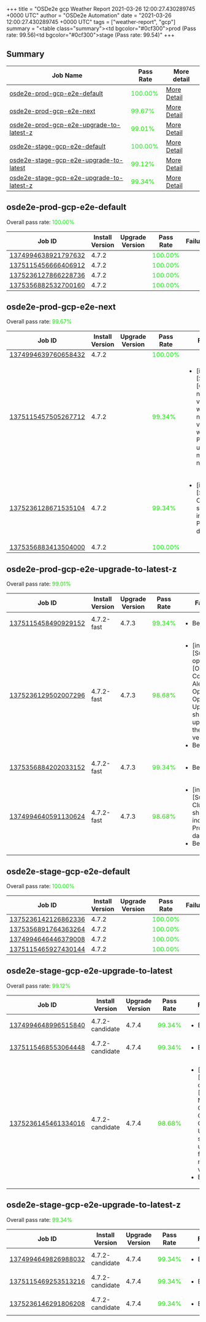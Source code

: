 +++
title = "OSDe2e gcp Weather Report 2021-03-26 12:00:27.430289745 +0000 UTC"
author = "OSDe2e Automation"
date = "2021-03-26 12:00:27.430289745 +0000 UTC"
tags = ["weather-report", "gcp"]
summary = "<table class=\"summary\"><tr><td bgcolor=\"#0cf300\"></td><td>prod (Pass rate: 99.56)</td></tr><tr><td bgcolor=\"#0cf300\"></td><td>stage (Pass rate: 99.54)</td></tr></table>"
+++
## Summary

| Job Name | Pass Rate | More detail |
|----------|-----------|-------------|
|[osde2e-prod-gcp-e2e-default](https://prow.svc.ci.openshift.org/?job=osde2e-prod-gcp-e2e-default)| <span style="color:#01fe00;">100.00%</span>|[More Detail](#osde2e-prod-gcp-e2e-default)|
|[osde2e-prod-gcp-e2e-next](https://prow.svc.ci.openshift.org/?job=osde2e-prod-gcp-e2e-next)| <span style="color:#09f600;">99.67%</span>|[More Detail](#osde2e-prod-gcp-e2e-next)|
|[osde2e-prod-gcp-e2e-upgrade-to-latest-z](https://prow.svc.ci.openshift.org/?job=osde2e-prod-gcp-e2e-upgrade-to-latest-z)| <span style="color:#1ae500;">99.01%</span>|[More Detail](#osde2e-prod-gcp-e2e-upgrade-to-latest-z)|
|[osde2e-stage-gcp-e2e-default](https://prow.svc.ci.openshift.org/?job=osde2e-stage-gcp-e2e-default)| <span style="color:#01fe00;">100.00%</span>|[More Detail](#osde2e-stage-gcp-e2e-default)|
|[osde2e-stage-gcp-e2e-upgrade-to-latest](https://prow.svc.ci.openshift.org/?job=osde2e-stage-gcp-e2e-upgrade-to-latest)| <span style="color:#17e800;">99.12%</span>|[More Detail](#osde2e-stage-gcp-e2e-upgrade-to-latest)|
|[osde2e-stage-gcp-e2e-upgrade-to-latest-z](https://prow.svc.ci.openshift.org/?job=osde2e-stage-gcp-e2e-upgrade-to-latest-z)| <span style="color:#11ee00;">99.34%</span>|[More Detail](#osde2e-stage-gcp-e2e-upgrade-to-latest-z)|



## osde2e-prod-gcp-e2e-default

Overall pass rate: <span style="color:#01fe00;">100.00%</span>

| Job ID | Install Version | Upgrade Version | Pass Rate | Failures |
|--------|-----------------|-----------------|-----------|----------|
[1374994638921797632](https://prow.ci.openshift.org/view/gs/origin-ci-test/logs/osde2e-prod-gcp-e2e-default/1374994638921797632) | 4.7.2 |  | <span style="color:#01fe00;">100.00%</span>|
[1375115456666406912](https://prow.ci.openshift.org/view/gs/origin-ci-test/logs/osde2e-prod-gcp-e2e-default/1375115456666406912) | 4.7.2 |  | <span style="color:#01fe00;">100.00%</span>|
[1375236127866228736](https://prow.ci.openshift.org/view/gs/origin-ci-test/logs/osde2e-prod-gcp-e2e-default/1375236127866228736) | 4.7.2 |  | <span style="color:#01fe00;">100.00%</span>|
[1375356882532700160](https://prow.ci.openshift.org/view/gs/origin-ci-test/logs/osde2e-prod-gcp-e2e-default/1375356882532700160) | 4.7.2 |  | <span style="color:#01fe00;">100.00%</span>|



## osde2e-prod-gcp-e2e-next

Overall pass rate: <span style="color:#09f600;">99.67%</span>

| Job ID | Install Version | Upgrade Version | Pass Rate | Failures |
|--------|-----------------|-----------------|-----------|----------|
[1374994639760658432](https://prow.ci.openshift.org/view/gs/origin-ci-test/logs/osde2e-prod-gcp-e2e-next/1374994639760658432) | 4.7.2 |  | <span style="color:#01fe00;">100.00%</span>|
[1375115457505267712](https://prow.ci.openshift.org/view/gs/origin-ci-test/logs/osde2e-prod-gcp-e2e-next/1375115457505267712) | 4.7.2 |  | <span style="color:#11ee00;">99.34%</span>|<ul><li>[install] [Suite: e2e] [OSD] namespace validating webhook namespace validating webhook Privileged users can manage all namespaces</li></ul>
[1375236128671535104](https://prow.ci.openshift.org/view/gs/origin-ci-test/logs/osde2e-prod-gcp-e2e-next/1375236128671535104) | 4.7.2 |  | <span style="color:#11ee00;">99.34%</span>|<ul><li>[install] [Suite: e2e] Cluster state should include Prometheus data</li></ul>
[1375356883413504000](https://prow.ci.openshift.org/view/gs/origin-ci-test/logs/osde2e-prod-gcp-e2e-next/1375356883413504000) | 4.7.2 |  | <span style="color:#01fe00;">100.00%</span>|



## osde2e-prod-gcp-e2e-upgrade-to-latest-z

Overall pass rate: <span style="color:#1ae500;">99.01%</span>

| Job ID | Install Version | Upgrade Version | Pass Rate | Failures |
|--------|-----------------|-----------------|-----------|----------|
[1375115458490929152](https://prow.ci.openshift.org/view/gs/origin-ci-test/logs/osde2e-prod-gcp-e2e-upgrade-to-latest-z/1375115458490929152) | 4.7.2-fast | 4.7.3 | <span style="color:#11ee00;">99.34%</span>|<ul><li>BeforeSuite</li></ul>
[1375236129502007296](https://prow.ci.openshift.org/view/gs/origin-ci-test/logs/osde2e-prod-gcp-e2e-upgrade-to-latest-z/1375236129502007296) | 4.7.2-fast | 4.7.3 | <span style="color:#22dd00;">98.68%</span>|<ul><li>[install] [Suite: operators] [OSD] Configure AlertManager Operator Operator Upgrade should upgrade from the replaced version</li><li>BeforeSuite</li></ul>
[1375356884202033152](https://prow.ci.openshift.org/view/gs/origin-ci-test/logs/osde2e-prod-gcp-e2e-upgrade-to-latest-z/1375356884202033152) | 4.7.2-fast | 4.7.3 | <span style="color:#11ee00;">99.34%</span>|<ul><li>BeforeSuite</li></ul>
[1374994640591130624](https://prow.ci.openshift.org/view/gs/origin-ci-test/logs/osde2e-prod-gcp-e2e-upgrade-to-latest-z/1374994640591130624) | 4.7.2-fast | 4.7.3 | <span style="color:#22dd00;">98.68%</span>|<ul><li>[install] [Suite: e2e] Cluster state should include Prometheus data</li><li>BeforeSuite</li></ul>



## osde2e-stage-gcp-e2e-default

Overall pass rate: <span style="color:#01fe00;">100.00%</span>

| Job ID | Install Version | Upgrade Version | Pass Rate | Failures |
|--------|-----------------|-----------------|-----------|----------|
[1375236142126862336](https://prow.ci.openshift.org/view/gs/origin-ci-test/logs/osde2e-stage-gcp-e2e-default/1375236142126862336) | 4.7.2 |  | <span style="color:#01fe00;">100.00%</span>|
[1375356891764363264](https://prow.ci.openshift.org/view/gs/origin-ci-test/logs/osde2e-stage-gcp-e2e-default/1375356891764363264) | 4.7.2 |  | <span style="color:#01fe00;">100.00%</span>|
[1374994646446379008](https://prow.ci.openshift.org/view/gs/origin-ci-test/logs/osde2e-stage-gcp-e2e-default/1374994646446379008) | 4.7.2 |  | <span style="color:#01fe00;">100.00%</span>|
[1375115465927430144](https://prow.ci.openshift.org/view/gs/origin-ci-test/logs/osde2e-stage-gcp-e2e-default/1375115465927430144) | 4.7.2 |  | <span style="color:#01fe00;">100.00%</span>|



## osde2e-stage-gcp-e2e-upgrade-to-latest

Overall pass rate: <span style="color:#17e800;">99.12%</span>

| Job ID | Install Version | Upgrade Version | Pass Rate | Failures |
|--------|-----------------|-----------------|-----------|----------|
[1374994648996515840](https://prow.ci.openshift.org/view/gs/origin-ci-test/logs/osde2e-stage-gcp-e2e-upgrade-to-latest/1374994648996515840) | 4.7.2-candidate | 4.7.4 | <span style="color:#11ee00;">99.34%</span>|<ul><li>BeforeSuite</li></ul>
[1375115468553064448](https://prow.ci.openshift.org/view/gs/origin-ci-test/logs/osde2e-stage-gcp-e2e-upgrade-to-latest/1375115468553064448) | 4.7.2-candidate | 4.7.4 | <span style="color:#11ee00;">99.34%</span>|<ul><li>BeforeSuite</li></ul>
[1375236145461334016](https://prow.ci.openshift.org/view/gs/origin-ci-test/logs/osde2e-stage-gcp-e2e-upgrade-to-latest/1375236145461334016) | 4.7.2-candidate | 4.7.4 | <span style="color:#22dd00;">98.68%</span>|<ul><li>[install] [Suite: operators] [OSD] Must Gather Operator Operator Upgrade should upgrade from the replaced version</li><li>BeforeSuite</li></ul>



## osde2e-stage-gcp-e2e-upgrade-to-latest-z

Overall pass rate: <span style="color:#11ee00;">99.34%</span>

| Job ID | Install Version | Upgrade Version | Pass Rate | Failures |
|--------|-----------------|-----------------|-----------|----------|
[1374994649826988032](https://prow.ci.openshift.org/view/gs/origin-ci-test/logs/osde2e-stage-gcp-e2e-upgrade-to-latest-z/1374994649826988032) | 4.7.2-candidate | 4.7.4 | <span style="color:#11ee00;">99.34%</span>|<ul><li>BeforeSuite</li></ul>
[1375115469253513216](https://prow.ci.openshift.org/view/gs/origin-ci-test/logs/osde2e-stage-gcp-e2e-upgrade-to-latest-z/1375115469253513216) | 4.7.2-candidate | 4.7.4 | <span style="color:#11ee00;">99.34%</span>|<ul><li>BeforeSuite</li></ul>
[1375236146291806208](https://prow.ci.openshift.org/view/gs/origin-ci-test/logs/osde2e-stage-gcp-e2e-upgrade-to-latest-z/1375236146291806208) | 4.7.2-candidate | 4.7.4 | <span style="color:#11ee00;">99.34%</span>|<ul><li>BeforeSuite</li></ul>



